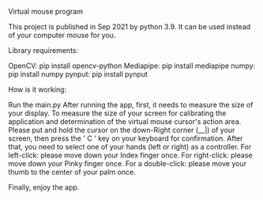 Virtual mouse program

This project is published in Sep 2021 by python 3.9. It can be used instead of your computer mouse for you.

Library requirements: 

OpenCV: pip install opencv-python 
Mediapipe: pip install mediapipe 
numpy: pip install numpy
pynput: pip install pynput

How is it working:

Run the main.py
After running the app, first, it needs to measure the size of your display.
To measure the size of your screen for calibrating the application and determination of the virtual mouse cursor's action area. Please put and hold the cursor on the down-Right corner (__|) of your screen, then press the ' C ' key on your keyboard for confirmation.
After that, you need to select one of your hands (left or right) as a controller.
For left-click: please move down your Index finger once.
For right-click: please move down your Pinky finger once.
For a double-click: please move your thumb to the center of your palm once.

Finally, enjoy the app.

